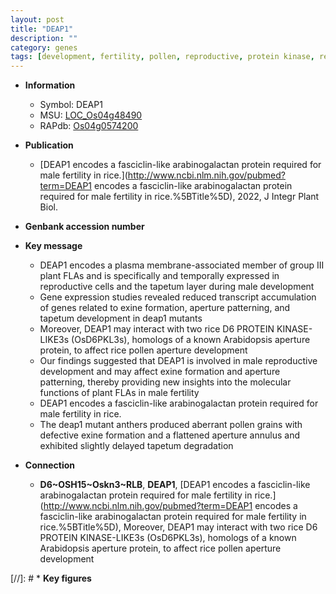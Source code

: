 ```yaml
---
layout: post
title: "DEAP1"
description: ""
category: genes
tags: [development, fertility, pollen, reproductive, protein kinase, reproductive development, male reproductive development, plasma membrane, tapetum, male fertility]
---
```


* **Information**  
    + Symbol: DEAP1  
    + MSU: [LOC_Os04g48490](http://rice.uga.edu/cgi-bin/ORF_infopage.cgi?orf=LOC_Os04g48490)  
    + RAPdb: [Os04g0574200](https://rapdb.dna.affrc.go.jp/locus/?name=Os04g0574200)  

* **Publication**  
    + [DEAP1 encodes a fasciclin-like arabinogalactan protein required for male fertility in rice.](http://www.ncbi.nlm.nih.gov/pubmed?term=DEAP1 encodes a fasciclin-like arabinogalactan protein required for male fertility in rice.%5BTitle%5D), 2022, J Integr Plant Biol.

* **Genbank accession number**  

* **Key message**  
    + DEAP1 encodes a plasma membrane-associated member of group III plant FLAs and is specifically and temporally expressed in reproductive cells and the tapetum layer during male development
    + Gene expression studies revealed reduced transcript accumulation of genes related to exine formation, aperture patterning, and tapetum development in deap1 mutants
    + Moreover, DEAP1 may interact with two rice D6 PROTEIN KINASE-LIKE3s (OsD6PKL3s), homologs of a known Arabidopsis aperture protein, to affect rice pollen aperture development
    + Our findings suggested that DEAP1 is involved in male reproductive development and may affect exine formation and aperture patterning, thereby providing new insights into the molecular functions of plant FLAs in male fertility
    + DEAP1 encodes a fasciclin-like arabinogalactan protein required for male fertility in rice.
    + The deap1 mutant anthers produced aberrant pollen grains with defective exine formation and a flattened aperture annulus and exhibited slightly delayed tapetum degradation

* **Connection**  
    + __D6~OSH15~Oskn3~RLB__, __DEAP1__, [DEAP1 encodes a fasciclin-like arabinogalactan protein required for male fertility in rice.](http://www.ncbi.nlm.nih.gov/pubmed?term=DEAP1 encodes a fasciclin-like arabinogalactan protein required for male fertility in rice.%5BTitle%5D),  Moreover, DEAP1 may interact with two rice D6 PROTEIN KINASE-LIKE3s (OsD6PKL3s), homologs of a known Arabidopsis aperture protein, to affect rice pollen aperture development

[//]: # * **Key figures**  


